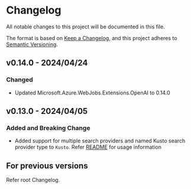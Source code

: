 # Changelog

All notable changes to this project will be documented in this file.

The format is based on [Keep a Changelog](https://keepachangelog.com/en/1.0.0/),
and this project adheres to [Semantic Versioning](https://semver.org/spec/v2.0.0.html).

## v0.14.0 - 2024/04/24

### Changed

- Updated Microsoft.Azure.WebJobs.Extensions.OpenAI to 0.14.0

## v0.13.0 - 2024/04/05

### Added and Breaking Change

- Added support for multiple search providers and named Kusto search provider type to `Kusto`. Refer [README](../../samples/rag/README.md) for usage information

## For previous versions

Refer root Changelog.
